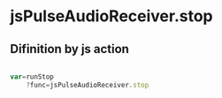 # jsPulseAudioReceiver.stop

## Difinition by js action

```js.js

var=runStop
	?func=jsPulseAudioReceiver.stop

```


